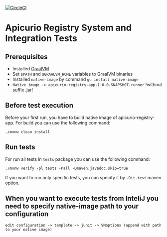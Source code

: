 [![CircleCI](https://circleci.com/gh/Apicurio/apicurio-registry.svg?style=svg)](https://circleci.com/gh/Apicurio/apicurio-registry)

# Apicurio Registry System and Integration Tests

## Prerequisites
* Installed [GraalVM](https://www.graalvm.org/docs/getting-started/)
* Set `$PATH` and `$GRAALVM_HOME` variables to GraalVM binaries
* Installed `native-image` by command `gu install native-image`
* ``Native image -> apicurio-registry-app-1.0.0-SNAPSHOT-runner`` !without suffix .jar!

## Before test execution
Before your first run, you have to build native image of apicurio-registry-app. For build you can use the following command:

```./mvnw clean install```

## Run tests
For run all tests in `tests` package you can use the following command:

```./mvnw verify -pl tests -Pall -Dmaven.javadoc.skip=true```

If you want to run only specific tests, you can specify it by `-Dit.test` maven option.

When you want to execute tests from InteliJ you need to specify native-image path to your configuration
-
```edit configuration -> template -> junit -> VMoptions (append with path to your native image)```

